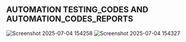 ## AUTOMATION TESTING_CODES AND AUTOMATION_CODES_REPORTS
![Screenshot 2025-07-04 154258](https://github.com/user-attachments/assets/f2b78a82-453d-4709-a892-763182aacdeb)
![Screenshot 2025-07-04 154327](https://github.com/user-attachments/assets/dc61543f-67c7-48c1-b5f0-544a4f0f4271)

